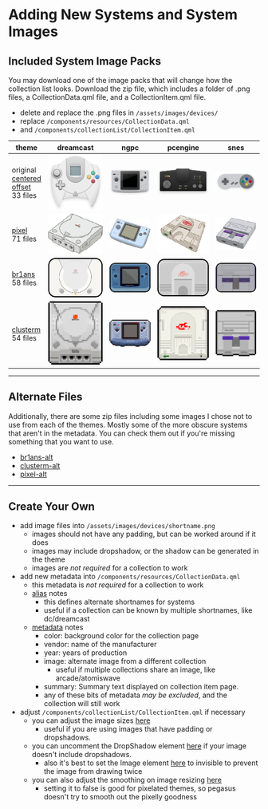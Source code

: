 # Adding New Systems and System Images

## Included System Image Packs

You may download one of the image packs that will change how the collection list looks. Download the zip file, which includes a folder of .png files, a CollectionData.qml file, and a CollectionItem.qml file.

- delete and replace the .png files in `/assets/images/devices/`
- replace `/components/resources/CollectionData.qml`
- and `/components/collectionList/CollectionItem.qml`

|theme|dreamcast|ngpc|pcengine|snes|
|-----|---------|----|--------|----|
|original<br>[centered](.meta/extra-devices/original-centered.zip?raw=true)<br>[offset](.meta/extra-devices/original-offset.zip)<br>33&nbsp;files|![original dreamcast](.meta/screenshots/original/dreamcast.png)|![original ngpc](.meta/screenshots/original/ngpc.png)|![original pcengine](.meta/screenshots/original/pcengine.png)|![original snes](.meta/screenshots/original/snes.png)|
|[pixel](.meta/extra-devices/pixel.zip?raw=true)<br>71&nbsp;files|![pixel dreamcast](.meta/screenshots/pixel/dreamcast.png)|![pixel ngpc](.meta/screenshots/pixel/ngpc.png)|![pixel pcengine](.meta/screenshots/pixel/pcengine.png)|![pixel snes](.meta/screenshots/pixel/snes.png)|
|[br1ans](.meta/extra-devices/br1ans.zip?raw=true)<br>58&nbsp;files|![br1ans dreamcast](.meta/screenshots/br1ans/dreamcast.png)|![br1ans ngpc](.meta/screenshots/br1ans/ngpc.png)|![br1ans pcengine](.meta/screenshots/br1ans/pcengine.png)|![br1ans snes](.meta/screenshots/br1ans/snes.png)|
|[clusterm](.meta/extra-devices/clusterm.zip?raw=true)<br>54&nbsp;files|![clusterm dreamcast](.meta/screenshots/clusterm/dreamcast.png)|![clusterm ngpc](.meta/screenshots/clusterm/ngpc.png)|![clusterm pcengine](.meta/screenshots/clusterm/pcengine.png)|![clusterm snes](.meta/screenshots/clusterm/snes.png)|

---

## Alternate Files
Additionally, there are some zip files including some images I chose not to use from each of the themes. Mostly some of the more obscure systems that aren't in the metadata. You can check them out if you're missing something that you want to use.

- [br1ans-alt](.meta/extra-devices/br1ans-alts.zip?raw=true)
- [clusterm-alt](.meta/extra-devices/clusterm-alts.zip?raw=true)
- [pixel-alt](.meta/extra-devices/pixel-alts.zip?raw=true)


---

## Create Your Own

- add image files into `/assets/images/devices/shortname.png`
    - images should not have any padding, but can be worked around if it does
    - images may include dropshadow, or the shadow can be generated in the theme
    - images are *not required* for a collection to work
- add new metadata into `/components/resources/CollectionData.qml`
    - this metadata is *not required* for a collection to work
    - [alias](https://github.com/plaidman/retromega-next/blob/main/components/resources/CollectionData.qml#L32) notes
        - this defines alternate shortnames for systems
        - useful if a collection can be known by multiple shortnames, like dc/dreamcast
    - [metadata](https://github.com/plaidman/retromega-next/blob/main/components/resources/CollectionData.qml#L78) notes
        - color: background color for the collection page
        - vendor: name of the manufacturer
        - year: years of production
        - image: alternate image from a different collection
            - useful if multiple collections share an image, like arcade/atomiswave
        - summary: Summary text displayed on collection item page.
        - any of these bits of metadata *may be excluded*, and the collection will still work
- adjust `/components/collectionList/CollectionItem.qml` if necessary
    - you can adjust the image sizes [here](https://github.com/plaidman/retromega-next/blob/main/components/collectionList/CollectionItem.qml#L99-L100)
        - useful if you are using images that have padding or dropshadows.
    - you can uncomment the DropShadow element [here](https://github.com/plaidman/retromega-next/blob/main/components/collectionList/CollectionItem.qml#L115-L123) if your image doesn't include dropshadows.
        - also it's best to set the Image element [here](https://github.com/plaidman/retromega-next/blob/main/components/collectionList/CollectionItem.qml#L105) to invisible to prevent the image from drawing twice
    - you can also adjust the smoothing on image resizing [here](https://github.com/plaidman/retromega-next/blob/main/components/collectionList/CollectionItem.qml#L104)
        - setting it to false is good for pixelated themes, so pegasus doesn't try to smooth out the pixelly goodness
